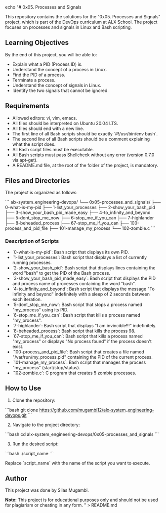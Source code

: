 echo "# 0x05. Processes and Signals

This repository contains the solutions for the \"0x05. Processes and Signals\" project, which is part of the DevOps curriculum at ALX School. The project focuses on processes and signals in Linux and Bash scripting.

## Learning Objectives

By the end of this project, you will be able to:

- Explain what a PID (Process ID) is.
- Understand the concept of a process in Linux.
- Find the PID of a process.
- Terminate a process.
- Understand the concept of signals in Linux.
- Identify the two signals that cannot be ignored.

## Requirements

- Allowed editors: vi, vim, emacs.
- All files should be interpreted on Ubuntu 20.04 LTS.
- All files should end with a new line.
- The first line of all Bash scripts should be exactly \`#!/usr/bin/env bash\`.
- The second line of all Bash scripts should be a comment explaining what the script does.
- All Bash script files must be executable.
- All Bash scripts must pass Shellcheck without any error (version 0.7.0 via apt-get).
- A README.md file, at the root of the folder of the project, is mandatory.

## Files and Directories

The project is organized as follows:

\`\`\`
alx-system_engineering-devops/
└── 0x05-processes_and_signals/
    ├── 0-what-is-my-pid
    ├── 1-list_your_processes
    ├── 2-show_your_bash_pid
    ├── 3-show_your_bash_pid_made_easy
    ├── 4-to_infinity_and_beyond
    ├── 5-dont_stop_me_now
    ├── 6-stop_me_if_you_can
    ├── 7-highlander
    ├── 8-beheaded_process
    ├── 67-stop_me_if_you_can
    ├── 100-process_and_pid_file
    ├── 101-manage_my_process
    └── 102-zombie.c
\`\`\`

### Description of Scripts

- \`0-what-is-my-pid\`: Bash script that displays its own PID.
- \`1-list_your_processes\`: Bash script that displays a list of currently running processes.
- \`2-show_your_bash_pid\`: Bash script that displays lines containing the word \"bash\" to get the PID of the Bash process.
- \`3-show_your_bash_pid_made_easy\`: Bash script that displays the PID and process name of processes containing the word \"bash\".
- \`4-to_infinity_and_beyond\`: Bash script that displays the message \"To infinity and beyond\" indefinitely with a sleep of 2 seconds between each iteration.
- \`5-dont_stop_me_now\`: Bash script that stops a process named \"my_process\" using its PID.
- \`6-stop_me_if_you_can\`: Bash script that kills a process named \"my_process\".
- \`7-highlander\`: Bash script that displays \"I am invincible!!!\" indefinitely.
- \`8-beheaded_process\`: Bash script that kills the process 98.
- \`67-stop_me_if_you_can\`: Bash script that kills a process named \"my_process\" or displays \"No process found\" if the process doesn't exist.
- \`100-process_and_pid_file\`: Bash script that creates a file named \"/var/run/my_process.pid\" containing the PID of the current process.
- \`101-manage_my_process\`: Bash script that manages the process \"my_process\" (start/stop/status).
- \`102-zombie.c\`: C program that creates 5 zombie processes.

## How to Use

1. Clone the repository:

\`\`\`bash
git clone https://github.com/mugambi12/alx-system_engineering-devops.git
\`\`\`

2. Navigate to the project directory:

\`\`\`bash
cd alx-system_engineering-devops/0x05-processes_and_signals
\`\`\`

3. Run the desired script:

\`\`\`bash
./script_name
\`\`\`

Replace \`script_name\` with the name of the script you want to execute.

## Author

This project was done by Silas Mugambi.

**Note:** This project is for educational purposes only and should not be used for plagiarism or cheating in any form.
" > README.md
